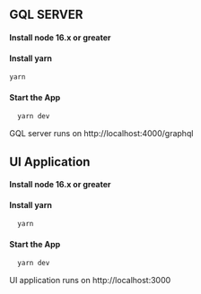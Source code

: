 ## GQL SERVER

#### Install node 16.x or greater

#### Install yarn

```bash
yarn
```

#### Start the App 
```bash
  yarn dev
  ```

GQL server runs on http://localhost:4000/graphql


## UI Application

#### Install node 16.x or greater

#### Install yarn

```bash
  yarn
  ```

#### Start the App 
```bash
  yarn dev
  ```

UI application runs on http://localhost:3000



